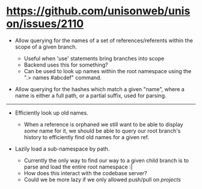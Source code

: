 # https://github.com/unisonweb/unison/issues/2110

* Allow querying for the names of a set of references/referents within the scope of a given branch.
  * Useful when 'use' statements bring branches into scope
  * Backend uses this for something?
  * Can be used to look up names within the root namespace using the ".> names #abcdef" command.

* Allow querying for the hashes which match a given "name", where a name is either a full path, or a partial suffix, used for parsing.

---

* Efficiently look up old names.
  * When a reference is orphaned we still want to be able to display _some_ name for it, we should be able to query our root branch's history to efficiently find old names for a given ref.


* Lazily load a sub-namespace by path.
    * Currently the only way to find our way to a given child branch is to parse and load the entire root namespace :| 
    * How does this interact with the codebase server?
    * Could we be more lazy if we only allowed push/pull on _projects_


<!-- How do we track the empty namespace? I suppose it's just the hash with no joins in the namespace tables? -->

<!-- Queries need to be made relative to a specific namespace, since given a namespace hash I don't actually know where it's mounted within the root namespace, it might be mounted at several spots. -->
